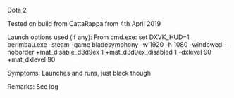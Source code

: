 Dota 2

Tested on build from CattaRappa from 4th April 2019

Launch options used (if any):
From cmd.exe:
set DXVK_HUD=1
berimbau.exe -steam -game bladesymphony -w 1920 -h 1080 -windowed -noborder +mat_disable_d3d9ex 1 +mat_d3d9ex_disabled 1 -dxlevel 90 +mat_dxlevel 90

Symptoms:
Launches and runs, just black though

Remarks:
See log
